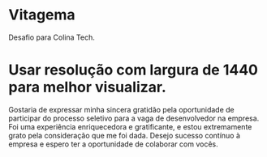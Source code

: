 # Vitagema
Desafio para Colina Tech.

# Usar resolução com largura de 1440 para melhor visualizar.

Gostaria de expressar minha sincera gratidão pela oportunidade de participar do processo seletivo para a vaga de desenvolvedor na empresa.
Foi uma experiência enriquecedora e gratificante, e estou extremamente grato pela consideração que me foi dada.
Desejo sucesso contínuo à empresa e espero ter a oportunidade de colaborar com vocês.
